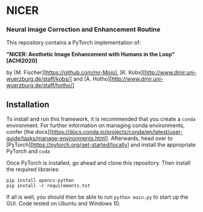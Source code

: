 # NICER 
### Neural Image Correction and Enhancement Routine

This repository contains a PyTorch implementation of: 

**"NICER: Aesthetic Image Enhancement with Humans in the Loop" [ACHI2020]**

by [M. Fischer][https://github.com/mr-Mojo], [K. Kobs][http://www.dmir.uni-wuerzburg.de/staff/kobs/] and [A. Hotho][http://www.dmir.uni-wuerzburg.de/staff/hotho/]


## Installation

To install and run this framework, it is recommended that you create a `conda` environment. For further information on managing conda environments, confer 
[the docs][https://docs.conda.io/projects/conda/en/latest/user-guide/tasks/manage-environments.html]. 
Afterwards, head over to [PyTorch][https://pytorch.org/get-started/locally] and install the appropriate PyTorch and `cuda`

Once PyTorch is installed, go ahead and clone this repository. Then install the required libraries:

`pip install opencv-python` \
`pip install -r requirements.txt`

If all is well, you should then be able to run `python main.py` to start up the GUI. Code tested on Ubuntu and Windows 10. 